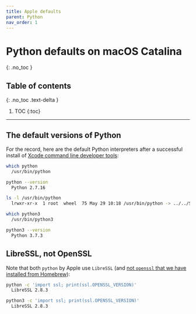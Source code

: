 ```yaml
---
title: Apple defaults
parent: Python
nav_order: 1
---
```


# Python defaults on macOS Catalina
{: .no_toc }

## Table of contents
{: .no_toc .text-delta }

1. TOC
{:toc}

---

## The default versions of Python

For the record, here are the default Python interpreters after a successful install of [Xcode command line developer tools](/foundations/xcode-select.html):

```sh
which python
  /usr/bin/python

python --version
  Python 2.7.16

ls -l /usr/bin/python
  lrwxr-xr-x  1 root  wheel  75 May 29 10:18 /usr/bin/python -> ../../System/Library/Frameworks/Python.framework/Versions/2.7/bin/python2.7

which python3
  /usr/bin/python3

python3 --version
  Python 3.7.3
```

## LibreSSL, not OpenSSL

Note that both `python` by Apple use `LibreSSL` (and [not `openssl` that we have installed from Homebrew](/foundations/openssl.html)):

```sh
python -c 'import ssl; print(ssl.OPENSSL_VERSION)'
  LibreSSL 2.8.3

python3 -c 'import ssl; print(ssl.OPENSSL_VERSION)'
  LibreSSL 2.8.3
```

